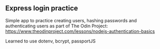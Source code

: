 ## Express login practice

Simple app to practice creating users, hashing passwords and authenticating users as part of The Odin Project:
https://www.theodinproject.com/lessons/nodejs-authentication-basics

Learned to use dotenv, bcrypt, passportJS